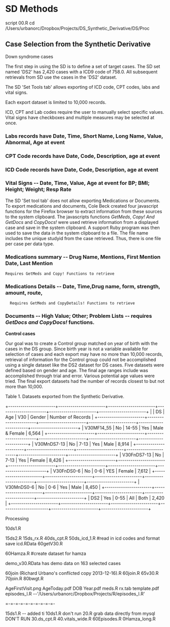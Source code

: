 # SD Methods

script 00.R cd
/Users/urbanorc/Dropbox/Projects/DS\_Synthetic\_Derivative/DS/Proc

## Case Selection from the Synthetic Derivative

Down syndrome cases

The first step in using the SD is to define a set of target cases. The
SD set named 'DS2' has 2,420 cases with a ICD9 code of 758.0. All
subsequent retrievals from SD use the cases in the 'DS2' dataset.

The SD 'Set Tools tab' allows exporting of ICD code, CPT codes, labs and
vital signs.

Each export dataset is limited to 10,000 records.

ICD, CPT and Lab codes require the user to manually select specific
values. Vital signs have checkboxes and multiple measures may be
selected at once.

### Labs records have Date, Time, Short Name, Long Name, Value, Abnormal, Age at event

### CPT Code records have Date, Code, Description, age at event

### ICD Code records have Date, Code, Description, age at event

### Vital Signs -- Date, Time, Value, Age at event for BP; BMI; Height; Weight; Resp Rate

The SD 'Set tool tab' does not allow exporting Medications or Documents.
To export medications and documents, Cole Beck created four javascript
functions for the Firefox browser to extract information from these
sources to the system clipboard. The javascripts functions *GetMeds*,
*Copy! And GetDocs* and *CopyDocs!* were used retrieve information from
a displayed case and save in the system clipboard. A support Ruby
program was then used to save the data in the system clipboard to a
file. The file name includes the unique studyid from the case retrieved.
Thus, there is one file per case per data type.

### Medications summary -- Drug Name, Mentions, First Mention Date, Last Mention

    Requires GetMeds and Copy! Functions to retrieve

### Medications Details -- Date, Time,Drug name, form, strength, amount, route,

      Requires GetMeds and CopyDetails! Functions to retrieve

### Documents -- High Value; Other; Problem Lists -- requires *GetDocs and CopyDocs!* functions.

**Control cases**

Our goal was to create a Control group matched on year of birth with the
cases in the DS group. Since birth year is not a variable available for
selection of cases and each export may have no more than 10,000 records,
retrieval of information for the Control group could not be accomplished
using a single dataset like the DS2 dataset for DS cases. Five datasets
were defined based on gender and age. The final age ranges include was
accomplished through trial and error. Various potential age values were
tried. The final export datasets had the number of records closest to
but not more than 10,000.

Table 1. Datasets exported from the Synthetic Derivative.

+-----------------------+-----------------------+-----------------------+-----------------------+-----------------------+-----------------------+
|                       | DS                    | Age                   | V30                   | Gender                | Number of Records     |
+-----------------------+-----------------------+-----------------------+-----------------------+-----------------------+-----------------------+
| V30MF14\_55           | No                    | 14-55                 | Yes                   | Male & Female         | 6,564                 |
+-----------------------+-----------------------+-----------------------+-----------------------+-----------------------+-----------------------+
| V30MnDS7-13           | No                    | 7-13                  | Yes                   | Male                  | 8,914                 |
+-----------------------+-----------------------+-----------------------+-----------------------+-----------------------+-----------------------+
| V30FnDS7-13           | No                    | 7-13                  | Yes                   | Female                | 8,426                 |
+-----------------------+-----------------------+-----------------------+-----------------------+-----------------------+-----------------------+
| V30FnDS0-6            | No                    | 0-6                   | YES                   | Female                | 7,612                 |
+-----------------------+-----------------------+-----------------------+-----------------------+-----------------------+-----------------------+
| V30MnDS0-6            | No                    | 0-6                   | Yes                   | Male                  | 8,450                 |
+-----------------------+-----------------------+-----------------------+-----------------------+-----------------------+-----------------------+
| DS2                   | Yes                   | 0-55                  | All                   | Both                  | 2,420                 |
+-----------------------+-----------------------+-----------------------+-----------------------+-----------------------+-----------------------+

Processing

10ds1.R

15ds2.R 15ds\_rx.R 40ds\_cpt.R 50ds\_icd\_1.R \#read in icd codes and
format save icd.RData 60getV30.R

60Hamza.R \#create dataset for hamza

demo\_v30.RData has demo data on 163 selected cases

60join (Richard Urbano's conflicted copy 2013-12-16).R 60join.R 65v30.R
70join.R 80bwgt.R

AgeFirstVisit.png AgeToday.pdf DOB Year.pdf meds.R rx.tab template.pdf
episodes\_l.R --'/Users/urbanorc/Dropbox/Projects/R/episodes\_l.R'

=-=-=-=-=-=-=-=-=-=-

15ds1.R -- added ti 10ds1.R don't run 20.R grab data directly from mysql
DON'T RUN 30.ds\_cpt.R 40.vitals\_wide.R 60Episodes.R 0Hamza\_long.R
